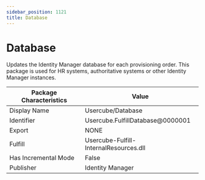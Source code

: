 ```yaml
---
sidebar_position: 1121
title: Database
---
```


# Database

Updates the Identity Manager database for each provisioning order. This package is used for HR systems, authoritative systems or other Identity Manager instances.

| Package Characteristics | Value |
| --- | --- |
| Display Name | Usercube/Database |
| Identifier | Usercube.FulfillDatabase@0000001 |
| Export | NONE |
| Fulfill | Usercube-Fulfill-InternalResources.dll |
| Has Incremental Mode | False |
| Publisher | Identity Manager |